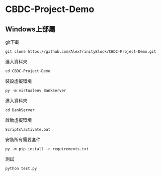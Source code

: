 # CBDC-Project-Demo

## Windows上部屬

git下載
```
git clone https://github.com/AlexTrinityBlock/CBDC-Project-Demo.git
```
進入資料夾
```
cd CBDC-Project-Demo
```
裝設虛擬環境
```
py -m virtualenv BankServer 
```
進入資料夾
```
cd BankServer
```
啟動虛擬環境
```
Scripts\activate.bat
```

安裝所有需要套件
```
py -m pip install -r requirements.txt
```

測試
```
python test.py
```

